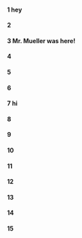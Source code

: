 #### 1 hey
#### 2
#### 3 Mr. Mueller was here!
#### 4
#### 5
#### 6
#### 7 hi
#### 8
#### 9
#### 10
#### 11
#### 12
#### 13
#### 14
#### 15